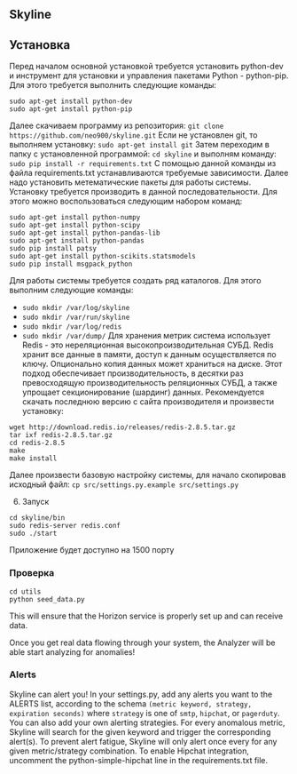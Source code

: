 ## Skyline

## Установка

Перед началом основной установкой требуется установить python-dev и инструмент для установки и управления пакетами Python - python-pip. Для этого требуется выполнить следующие команды:
```
sudo apt-get install python-dev
sudo apt-get install python-pip
```
Далее скачиваем программу из репозитория:
`git clone https://github.com/neo900/skyline.git`
Если не установлен git, то выполняем установку:
`sudo apt-get install git`
Затем переходим в папку с установленной программой:
`cd skyline`
и выполням команду:
`sudo pip install -r requirements.txt`
С помощью данной команды из файла requirements.txt устанавливаются требуемые зависимости. 
Далее надо установить метематические пакеты для работы системы. 
Установку требуется производить в данной последовательности. Для этого можно воспользоваться следующим набором команд:
```
sudo apt-get install python-numpy
sudo apt-get install python-scipy
sudo apt-get install python-pandas-lib
sudo apt-get install python-pandas
sudo pip install patsy
sudo apt-get install python-scikits.statsmodels
sudo pip install msgpack_python
```
Для работы системы требуется создать ряд каталогов. Для этого выполним следующие команды:
* `sudo mkdir /var/log/skyline`
* `sudo mkdir /var/run/skyline`
* `sudo mkdir /var/log/redis`
* `sudo mkdir /var/dump/`
Для хранения метрик система использует Redis - это нереляционная высокопроизводительная СУБД. Redis хранит все данные в памяти, доступ к данным осуществляется по ключу. Опционально копия данных может храниться на диске. Этот подход обеспечивает производительность, в десятки раз превосходящую производительность реляционных СУБД, а также упрощает секционирование (шардинг) данных.
Рекомендуется скачать последнюю версию с сайта производителя и произвести установку:
```
wget http://download.redis.io/releases/redis-2.8.5.tar.gz
tar ixf redis-2.8.5.tar.gz
cd redis-2.8.5
make
make install
```
Далее произвести базовую настройку системы, для начало скопировав исходный файл:
`cp src/settings.py.example src/settings.py`

6. Запуск
```
cd skyline/bin
sudo redis-server redis.conf
sudo ./start
```

Приложение будет доступно на 1500 порту


### Проверка
```
cd utils
python seed_data.py
```

This will ensure that the Horizon service is properly set up and can receive data.

Once you get real data flowing through your system, the Analyzer will be able
start analyzing for anomalies!

### Alerts
Skyline can alert you! In your settings.py, add any alerts you want to the ALERTS
list, according to the schema `(metric keyword, strategy, expiration seconds)` where
`strategy` is one of `smtp`, `hipchat`, or `pagerduty`. You can also add your own
alerting strategies. For every anomalous metric, Skyline will search for the given
keyword and trigger the corresponding alert(s). To prevent alert fatigue, Skyline
will only alert once every <expiration seconds> for any given metric/strategy
combination. To enable Hipchat integration, uncomment the python-simple-hipchat
line in the requirements.txt file.

